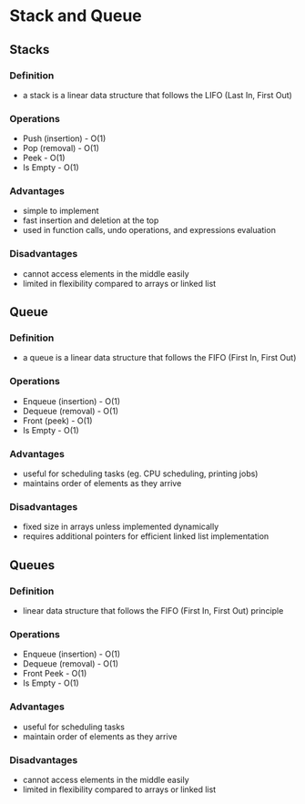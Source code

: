 # Stack and Queue

## Stacks

### Definition
* a stack is a linear data structure that follows the LIFO (Last In, First Out)

### Operations
* Push (insertion) - O(1)
* Pop (removal) - O(1)
* Peek - O(1)
* Is Empty - O(1)

### Advantages
* simple to implement
* fast insertion and deletion at the top
* used in function calls, undo operations, and expressions evaluation

### Disadvantages
* cannot access elements in the middle easily
* limited in flexibility compared to arrays or linked list

## Queue

### Definition
* a queue is a linear data structure that follows the FIFO (First In, First Out)

### Operations
* Enqueue (insertion) - O(1)
* Dequeue (removal) - O(1)
* Front (peek) - O(1)
* Is Empty - O(1)

### Advantages
* useful for scheduling tasks (eg. CPU scheduling, printing jobs)
* maintains order of elements as they arrive

### Disadvantages
* fixed size in arrays unless implemented dynamically
* requires additional pointers for efficient linked list implementation

## Queues

### Definition
* linear data structure that follows the FIFO (First In, First Out) principle

### Operations
* Enqueue (insertion) - O(1)
* Dequeue (removal) - O(1)
* Front Peek - O(1)
* Is Empty - O(1)

### Advantages
* useful for scheduling tasks
* maintain order of elements as they arrive

### Disadvantages
* cannot access elements in the middle easily
* limited in flexibility compared to arrays or linked list
